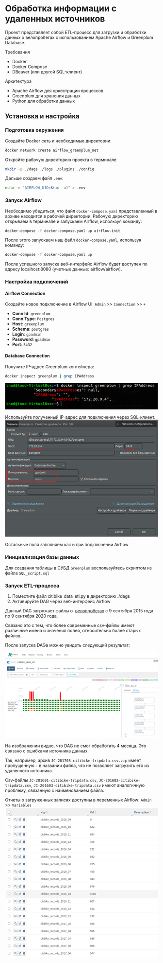 # Обработка информации с удаленных источников

Проект представляет собой ETL-процесс для загрузки и обработки данных о велопробегах с использованием Apache Airflow и Greenplum Database.

Требования

- Docker
- Docker Compose
- DBeaver (или другой SQL-клиент)

Архитектура

- Apache Airflow для оркестрации процессов
- Greenplum для хранения данных
- Python для обработки данных

## Установка и настройка

### Подготовка окружения

Создайте Docker сеть и необходимые директории:

```bash
docker network create airflow_greenplum_net
```

Откройте рабочую директорию проекта в терминале

```bash
mkdir -p ./dags ./logs ./plugins ./config
```

Дальше создаем файл `.env`:

```bash
echo -e "AIRFLOW_UID=$(id -u)" > .env
```

### Запуск Airflow

Необходимо убедиться, что файл `docker-compose.yaml` представленный в архиве находится в рабочей директории. Рабочую директорию открываем в терминале и запускаем Airflow, используя команду:

```bash
docker-compose -f docker-compose.yaml up airflow-init
```

После этого запускаем наш файл `docker-compose.yaml`, используя команду:

```bash
docker-compose -f docker-compose.yaml up
```

После успешного запуска веб-интерфейс Airflow будет доступен по адресу localhost:8080 (учетные данные: airflow/airflow).

### Настройка подключений

#### Airflow Connection

Создайте новое подключение в Airflow UI: `Admin` >> `Connection` >> `+`

- **Conn Id**: `greenplum`
- **Conn Type**: `Postgres`
- **Host**: `greenplum`
- **Schema**: `postgres`
- **Login**: `gpadmin`
- **Password**: `gpadmin`
- **Port**: `5432`

#### Database Connection

Получите IP-адрес Greenplum контейнера:

```bash
docker inspect greenplum | grep IPAddress
```

![](./pic/ip.png)

Используйте полученный IP-адрес для подключения через SQL-клиент.\
![](./pic/connect.png)

Остальные поля заполняем как и при подключении Airflow

### Инициализация базы данных

Для создания таблицы в СУБД `Greenplum` воспользуйтесь скриптом из файла `SQL_script.sql`

### Запуск ETL-процесса

1. Поместите файл citibike_data_etl.py в директорию ./dags
2. Активируйте DAG через веб-интерфейс Airflow

Данный DAG загружает файлы о  [велопробегах](https://s3.amazonaws.com/tripdata/index.html) с 9 сентября 2015 года по 9 сентября 2020 года.

Связано это с тем, что более современные csv-файлы имеют различные имена и значения полей, относительно более старых файлов.

После запуска DAGа можно увидеть следующий результат:

![](./pic/result.png)

На изображении видно, что DAG не смог обработать 4 месяца. Это связано с ошибками источника данных.

Так, например, архив `JC-201708 citibike-tripdata.csv.zip` имеет пропущенную `-` в названии файла, что не позволяет загрузить его из удаленного источника.

Csv-файлы `JC-201601-citibike-tripdata.csv`, `JC-201602-citibike-tripdata.csv`, `JC-201603-citibike-tripdata.csv` имеют аналогичную проблему, связанную с наименованием файла.

Отчеты о загруженных записях доступны в переменных Airflow:
`Admin` >> `Variables`
![](./pic/var.png)

